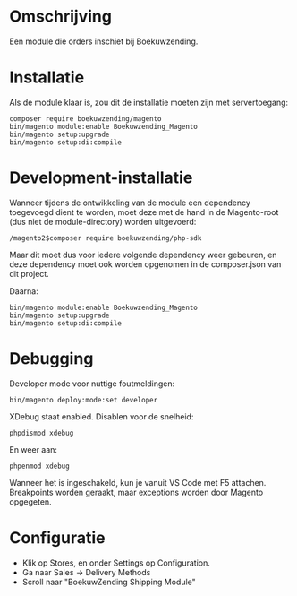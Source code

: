 # Omschrijving
Een module die orders inschiet bij Boekuwzending.

# Installatie
Als de module klaar is, zou dit de installatie moeten zijn met servertoegang:

    composer require boekuwzending/magento 
    bin/magento module:enable Boekuwzending_Magento
    bin/magento setup:upgrade
    bin/magento setup:di:compile

# Development-installatie
Wanneer tijdens de ontwikkeling van de module een dependency toegevoegd dient te worden, moet deze met de hand in de Magento-root (dus niet de module-directory) worden uitgevoerd:

    /magento2$composer require boekuwzending/php-sdk

Maar dit moet dus voor iedere volgende dependency weer gebeuren, en deze dependency moet ook worden opgenomen in de composer.json van dit project.

Daarna:

    bin/magento module:enable Boekuwzending_Magento
    bin/magento setup:upgrade
    bin/magento setup:di:compile

# Debugging
Developer mode voor nuttige foutmeldingen:

    bin/magento deploy:mode:set developer

XDebug staat enabled. Disablen voor de snelheid:

    phpdismod xdebug

En weer aan:

    phpenmod xdebug

Wanneer het is ingeschakeld, kun je vanuit VS Code met F5 attachen. Breakpoints worden geraakt, maar exceptions worden door Magento opgegeten.

# Configuratie
* Klik op Stores, en onder Settings op Configuration.
* Ga naar Sales -> Delivery Methods
* Scroll naar "BoekuwZending Shipping Module"

